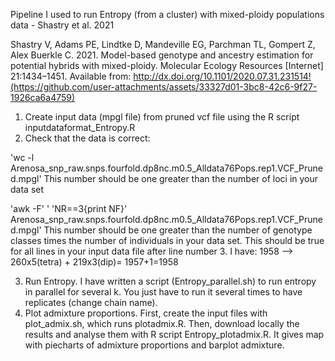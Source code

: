 Pipeline I used to run Entropy (from a cluster) with mixed-ploidy populations data - Shastry et al. 2021

Shastry V, Adams PE, Lindtke D, Mandeville EG, Parchman TL, Gompert Z, Alex Buerkle C. 2021. Model-based genotype and ancestry estimation for potential hybrids with mixed-ploidy. Molecular Ecology Resources [Internet] 21:1434–1451. Available from: http://dx.doi.org/10.1101/2020.07.31.231514!(https://github.com/user-attachments/assets/33327d01-3bc8-42c6-9f27-1926ca6a4759)

1. Create input data (mpgl file) from pruned vcf file using the R script inputdataformat_Entropy.R
2. Check that the data is correct:

'wc -l Arenosa_snp_raw.snps.fourfold.dp8nc.m0.5_Alldata76Pops.rep1.VCF_Pruned.mpgl' 
This number should be one greater than the number of loci in your data set

'awk -F' ' 'NR==3{print NF}' Arenosa_snp_raw.snps.fourfold.dp8nc.m0.5_Alldata76Pops.rep1.VCF_Pruned.mpgl'
This number should be one greater than the number of genotype classes times the number of individuals in your data set. This should be true for all lines in your input data file after line number 3.
I have: 1958 --> 260x5(tetra) + 219x3(dip)= 1957+1=1958

3. Run Entropy. I have written a script (Entropy_parallel.sh) to run entropy in parallel for several k. You just have to run it several times to have replicates (change chain name).
4. Plot admixture proportions. First, create the input files with plot_admix.sh, which runs plotadmix.R. Then, download locally the results and analyse them with R script Entropy_plotadmix.R. It gives map with piecharts of admixture proportions and barplot admixture.
